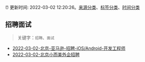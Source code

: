 :alarm_clock: 更新时间: 2022-03-02 12:20:26。[来源分类](../README.md)、[标签分类](../TAGS.md)、[时间分类](../TIMELINE.md)

## 招聘面试


> 关键字：`招聘`、`面试`



- [2022-03-02-北京-亚马逊-招聘-iOS/Android-开发工程师](https://www.v2ex.com/t/837530) 
- [2022-03-02-北京小而美外企招聘](https://www.v2ex.com/t/837484) 